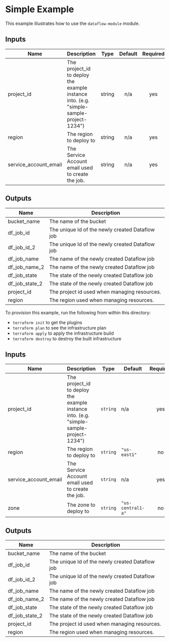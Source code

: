 # Simple Example

This example illustrates how to use the `dataflow-module` module.

[^]: (autogen_docs_start)

## Inputs

| Name | Description | Type | Default | Required |
|------|-------------|:----:|:-----:|:-----:|
| project\_id | The project_id to deploy the example instance into.  (e.g. "simple-sample-project-1234") | string | n/a | yes |
| region | The region to deploy to | string | n/a | yes |
| service\_account\_email | The Service Account email used to create the job. | string | n/a | yes |

## Outputs

| Name | Description |
|------|-------------|
| bucket\_name | The name of the bucket |
| df\_job\_id | The unique Id of the newly created Dataflow job |
| df\_job\_id\_2 | The unique Id of the newly created Dataflow job |
| df\_job\_name | The name of the newly created Dataflow job |
| df\_job\_name\_2 | The name of the newly created Dataflow job |
| df\_job\_state | The state of the newly created Dataflow job |
| df\_job\_state\_2 | The state of the newly created Dataflow job |
| project\_id | The project id used when managing resources. |
| region | The region used when managing resources. |

[^]: (autogen_docs_end)

To provision this example, run the following from within this directory:
- `terraform init` to get the plugins
- `terraform plan` to see the infrastructure plan
- `terraform apply` to apply the infrastructure build
- `terraform destroy` to destroy the built infrastructure

<!-- BEGINNING OF PRE-COMMIT-TERRAFORM DOCS HOOK -->
## Inputs

| Name | Description | Type | Default | Required |
|------|-------------|------|---------|:--------:|
| project\_id | The project\_id to deploy the example instance into.  (e.g. "simple-sample-project-1234") | `string` | n/a | yes |
| region | The region to deploy to | `string` | `"us-east1"` | no |
| service\_account\_email | The Service Account email used to create the job. | `string` | n/a | yes |
| zone | The zone to deploy to | `string` | `"us-central1-a"` | no |

## Outputs

| Name | Description |
|------|-------------|
| bucket\_name | The name of the bucket |
| df\_job\_id | The unique Id of the newly created Dataflow job |
| df\_job\_id\_2 | The unique Id of the newly created Dataflow job |
| df\_job\_name | The name of the newly created Dataflow job |
| df\_job\_name\_2 | The name of the newly created Dataflow job |
| df\_job\_state | The state of the newly created Dataflow job |
| df\_job\_state\_2 | The state of the newly created Dataflow job |
| project\_id | The project id used when managing resources. |
| region | The region used when managing resources. |

<!-- END OF PRE-COMMIT-TERRAFORM DOCS HOOK -->
